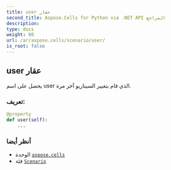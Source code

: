 ```yaml
---
title: user عقار
second_title: Aspose.Cells for Python via .NET API المراجع
description:
type: docs
weight: 80
url: /ar/aspose.cells/scenario/user/
is_root: false
---
```

##  user عقار

يحصل على اسم user الذي قام بتغيير السيناريو آخر مرة.
###  تعريف:
```python
@property
def user(self):
    ...
```

###  أنظر أيضا
* الوحدة [`aspose.cells`](../../)
* فئة [`Scenario`](/cells/python-net/ar/aspose.cells/scenario)
